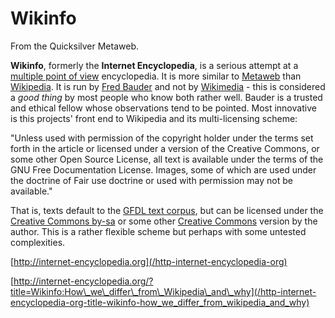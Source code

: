 
# Wikinfo

From the Quicksilver Metaweb.

**Wikinfo**, formerly the **Internet Encyclopedia**, is a serious attempt at a [multiple point of view](/multiple-point-of-view) encyclopedia. It is more similar to [Metaweb](/metaweb) than [Wikipedia](/wikipedia). It is run by [Fred Bauder](/fred-bauder) and not by [Wikimedia](/wikimedia) - this is considered a *good thing* by most people who know both rather well. Bauder is a trusted and ethical fellow whose observations tend to be pointed. Most innovative is this projects' front end to Wikipedia and its multi-licensing scheme:

"Unless used with permission of the copyright holder under the terms set forth in the article or licensed under a version of the Creative Commons, or some other Open Source License, all text is available under the terms of the GNU Free Documentation License. Images, some of which are used under the doctrine of Fair use doctrine or used with permission may not be available."

That is, texts default to the [GFDL text corpus](/gfdl-text-corpus), but can be licensed under the [Creative Commons by-sa](/creative-commons-by-sa) or some other [Creative Commons](/creative-commons) version by the author. This is a rather flexible scheme but perhaps with some untested complexities.

[http://internet-encyclopedia.org](/http-internet-encyclopedia-org)

[http://internet-encyclopedia.org/?title=Wikinfo:How\_we\_differ\_from\_Wikipedia\_and\_why](/http-internet-encyclopedia-org-title-wikinfo-how_we_differ_from_wikipedia_and_why)
